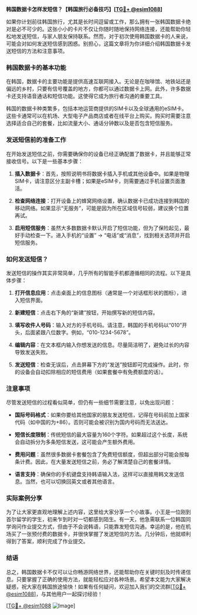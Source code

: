**韩国数据卡怎样发短信？【韩国旅行必备技巧】[[TG💪+ @esim1088](https://t.me/s/esim1088)]**

如果你计划前往韩国旅行，尤其是长时间逗留或工作，那么拥有一张韩国数据卡绝对是必不可少的。这张小小的卡片不仅让你随时随地保持网络连接，还能帮助你轻松地发送短信，与家人朋友保持联系。然而，对于初次使用韩国数据卡的人来说，可能会对如何发送短信感到困惑。别担心，这篇文章将为你详细介绍韩国数据卡发送短信的方法和注意事项。

### 韩国数据卡的基本功能

在韩国，数据卡的主要功能是提供高速互联网接入。无论是在咖啡馆、地铁站还是偏远的乡村，只要有信号覆盖的地方，你都可以通过数据卡上网。此外，许多数据卡还支持语音通话和短信功能。这使得它成为旅行者沟通的重要工具。

韩国的数据卡种类繁多，包括本地运营商提供的SIM卡以及全球通用的eSIM卡。这些卡通常可以在机场、大型电子产品商店或者在线平台上购买。购买时需要注意选择适合自己的套餐，比如流量大小、通话分钟数以及是否包含短信服务。

### 发送短信前的准备工作

在开始发送短信之前，你需要确保你的设备已经正确配置了数据卡，并且能够正常接收信号。以下是一些基本步骤：

1. **插入数据卡**：首先，按照说明书将数据卡插入手机或其他设备中。如果是物理SIM卡，请注意区分主副卡槽；如果是eSIM卡，则需要通过手机设置页面激活。
   
2. **检查网络连接**：打开设备上的蜂窝网络设置，确认数据卡已成功连接到韩国的移动网络。如果显示“无服务”，可能是因为所在区域信号较弱，建议换个位置再试。

3. **启用短信服务**：虽然大多数数据卡默认开启了短信功能，但为了保险起见，最好手动检查一下。进入手机的“设置” -> “电话”或“消息”，找到相关选项并开启短信服务。

### 如何发送短信？

发送短信的操作其实非常简单，几乎所有的智能手机都遵循相同的流程。以下是具体步骤：

1. **打开信息应用**：点击桌面上的信息图标（通常是一个对话框形状的图标），进入短信界面。

2. **新建短信**：点击右下角的“新建”按钮，开始撰写新的短信内容。

3. **填写收件人号码**：输入对方的手机号码。请注意，韩国的手机号码以“010”开头，后面紧跟八位数字。例如，“010-1234-5678”。

4. **编辑内容**：在文本框内输入你想发送的信息。尽量简洁明了，避免过长的内容导致发送失败。

5. **发送短信**：检查无误后，点击屏幕下方的“发送”按钮即可完成操作。此时，你的设备会自动扣除相应的短信费用（如果套餐中有免费额度的话）。

### 注意事项

尽管发送短信的过程看似简单，但仍有一些细节需要注意，以免出现问题：

- **国际号码格式**：如果你要给其他国家的朋友发送短信，记得在号码前加上国家代码（如中国的为+86）。否则可能会被识别为国内号码而无法送达。

- **短信长度限制**：传统短信的最大容量为160个字符。如果超过这个长度，系统会自动拆分为多条短信发送，这可能会产生额外费用。

- **费用问题**：虽然很多数据卡套餐包含了免费短信额度，但超出部分可能会按每条计费。因此，在大量发送短信之前，务必了解清楚自己的套餐详情。

- **语言支持**：确保你的手机键盘支持韩语输入法，这样可以直接用韩文发送信息。当然，也可以切换回英文或者其他语言。

### 实际案例分享

为了让大家更直观地理解上述内容，这里给大家分享一个小故事。小王是一位刚到首尔留学的学生，初来乍到时对一切都感到陌生。有一天，他急需联系一位韩国同学询问作业提交方式，但由于不会说韩语，只能靠发短信沟通。幸运的是，他在机场买了一张预付费的数据卡，并很快掌握了发送短信的方法。几分钟后，他就顺利得到了答案，顺利完成了作业提交。

### 结语

总之，韩国数据卡不仅可以让你畅游网络世界，还能帮助你在关键时刻及时传递信息。只要掌握了正确的使用方法，就能轻松应对各种场景。希望本文能为大家解决疑惑，祝大家在韩国旅途愉快！如果有任何疑问，欢迎加入我们的交流群[[TG💪+ @esim1088](https://t.me/s/esim1088)]，与其他用户一起探讨经验！

[[TG💪+ @esim1088](https://t.me/s/esim1088) ![Image](https://i.postimg.cc/4NQfJmqS/Snipaste-2025-05-13-00-14-12.png)]